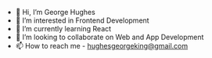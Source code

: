 - 👋 Hi, I’m George Hughes
- 👀 I’m interested in Frontend Development
- 🌱 I’m currently learning React
- 💞️ I’m looking to collaborate on Web and App Development
- 📫 How to reach me - hughesgeorgeking@gmail.com

<!---
King-George-Hughes/King-George-Hughes is a ✨ special ✨ repository because its `README.md` (this file) appears on your GitHub profile.
You can click the Preview link to take a look at your changes.
--->
